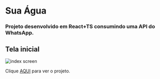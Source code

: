 # Sua Água

### Projeto desenvolvido em React+TS consumindo uma API do WhatsApp.

## Tela inicial

<img scr='https://i.ibb.co/4FYZjy9/1-min.png' alt='index screen'>

Clique <a href='https://agua-site.netlify.app/'>AQUI</a> para ver o projeto.
